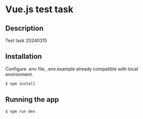 # Vue.js test task

## Description

Test task 20240315

## Installation

Configure .env file, .env.example already compatible with local environment.

```bash
$ npm install
```

## Running the app

```bash
$ npm run dev
```